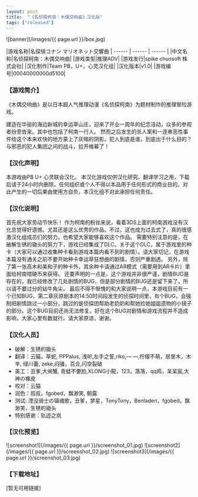 ```yaml
---
layout: post
title:  "《名侦探柯南：木偶交响曲》汉化版"
tags: ["released"]
---
```


![banner](/images/{{ page.url }}/box.jpg)

|游戏名称|名探偵コナン マリオネット交響曲
| ------ | ------ | ------ |
|中文名称|名侦探柯南：木偶交响曲|
|游戏类型|推理ADV|
|游戏发行|spike chunsoft 株式会社|
|汉化制作|Team PB，U+，心灵汉化组|
|汉化版本|v1.0|
|游戏编号|00040000000d5100|

### 【游戏简介】
《木偶交响曲》是以日本超人气推理动漫《名侦探柯南》为题材制作的推理冒险游戏。

建造在华丽的海边新城的幸运草山庄，迎来了开业一周年的纪念活动，众多的参观者纷至沓来。其中也包括了柯南一行人。
然而之后发生的杀人案和一连串恶性事件给这个本来欢快的地方蒙上了灰暗的阴影。犯人到底是谁，到底出于什么目的？
与邪恶的犯人集团之间的战斗，拉开帷幕了！

### 【汉化声明】
本游戏由PB U+ 心灵联合汉化。
本汉化游戏仅供汉化研究、翻译学习之用，下载后请于24小时内删除。任何组织或个人不得以本品用于任何形式的商业目的，对此产生的一切后果由使用方自负，本汉化组不对此承担任何责任。

### 【汉化说明】
首先祝大家劳动节快乐！
作为柯南的粉丝来说，看着3DS上面的柯南游戏没有汉化总觉得好遗憾。尤其还是这么优秀的作品。不过，这也成为过去式了，真的很感激汉化组成员们的努力。也希望大家能够喜欢这个作品。
需要特别注意的是，在破解生锈的锄头的努力下，游戏已经集成了DLC。关于这个DLC，属于游戏里的种卡（大家可以通过收集种卡看到游戏本篇内看不到的剧情）。请大家切记，在游戏本篇没有通关之前不要开始种卡幸运草狂想曲的剧情，否则严重剧透。
另外，除了第一张高木和美和子的种卡外，其余种卡请通过AR模式（需要用到AR卡片）里面给柯南喂硬币来获得。
还要声明的一点是，这个游戏并非很严谨，剧情BUG是存在的，我已经修改了几处剧情的BUG，但是部分剧情的BUG还是留下来了，所以请不要过分的钻牛角尖。
最后不得不惭愧的和大家说明一点，本游戏目前有一个已知BUG，第二章灰原剧本的14:50时间段发生的侦探时间里，有个BUG，会强制把剧情跳过一小部分，跳过的是侦探团帮助老奶奶和帮她捡她姐姐遗物的小镜子的部分。这个BUG目前还尚无法修复。好在这个BUG对剧情和游戏流程并不造成影响，大家心里有数就行。请大家原谅，谢谢。

### 【汉化人员】
* 破解：生锈的锄头
* 翻译：云猫，草蛇, PPPalus, 浅听,左手之誓,riko,— —,柠檬不萌，居里木，木辛, 绿川蕾, zeke,闷骚，百合,闪空裂破
* 美工：丑爹,大闸蟹, 青蛙不要脸,XLONG小龍，123，落落，qq鸡，呆呆宸,大神の橡皮
* 校对：云猫
* 润色：叔叔，fgobed，飘渺笑, 朝露
* 测试: 湮没骑士の镇魂歌，丑爹，梦星，TonyTony，Benladen，fgobed，飘渺笑，生锈的锄头
* 特别感谢：轨迹之岚

### 【汉化预览】
![screenshot1](/images/{{ page.url }}/screenshot_01.jpg)
![screenshot2](/images/{{ page.url }}/screenshot_02.jpg)
![screenshot3](/images/{{ page.url }}/screenshot_03.jpg)

### 【下载地址】
[暂无可用链接]